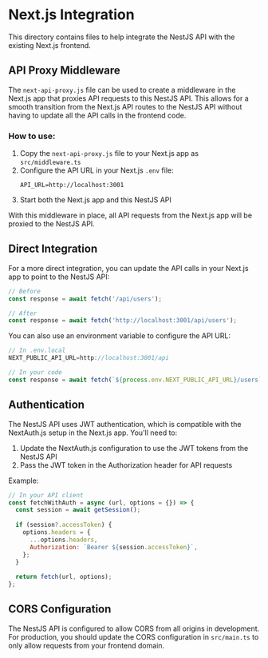 # Next.js Integration

This directory contains files to help integrate the NestJS API with the existing Next.js frontend.

## API Proxy Middleware

The `next-api-proxy.js` file can be used to create a middleware in the Next.js app that proxies API requests to this NestJS API. This allows for a smooth transition from the Next.js API routes to the NestJS API without having to update all the API calls in the frontend code.

### How to use:

1. Copy the `next-api-proxy.js` file to your Next.js app as `src/middleware.ts`
2. Configure the API URL in your Next.js `.env` file:
   ```
   API_URL=http://localhost:3001
   ```
3. Start both the Next.js app and this NestJS API

With this middleware in place, all API requests from the Next.js app will be proxied to the NestJS API.

## Direct Integration

For a more direct integration, you can update the API calls in your Next.js app to point to the NestJS API:

```js
// Before
const response = await fetch('/api/users');

// After
const response = await fetch('http://localhost:3001/api/users');
```

You can also use an environment variable to configure the API URL:

```js
// In .env.local
NEXT_PUBLIC_API_URL=http://localhost:3001/api

// In your code
const response = await fetch(`${process.env.NEXT_PUBLIC_API_URL}/users`);
```

## Authentication

The NestJS API uses JWT authentication, which is compatible with the NextAuth.js setup in the Next.js app. You'll need to:

1. Update the NextAuth.js configuration to use the JWT tokens from the NestJS API
2. Pass the JWT token in the Authorization header for API requests

Example:

```js
// In your API client
const fetchWithAuth = async (url, options = {}) => {
  const session = await getSession();
  
  if (session?.accessToken) {
    options.headers = {
      ...options.headers,
      Authorization: `Bearer ${session.accessToken}`,
    };
  }
  
  return fetch(url, options);
};
```

## CORS Configuration

The NestJS API is configured to allow CORS from all origins in development. For production, you should update the CORS configuration in `src/main.ts` to only allow requests from your frontend domain.

